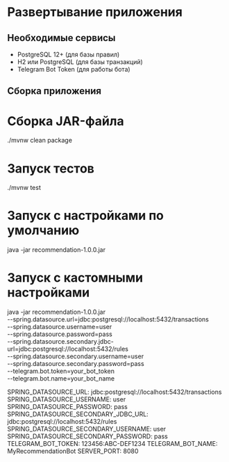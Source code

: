 # Развертывание приложения

## Необходимые сервисы

- PostgreSQL 12+ (для базы правил)
- H2 или PostgreSQL (для базы транзакций)
- Telegram Bot Token (для работы бота)

## Сборка приложения

# Сборка JAR-файла

./mvnw clean package

# Запуск тестов

./mvnw test

# Запуск с настройками по умолчанию

java -jar recommendation-1.0.0.jar

# Запуск с кастомными настройками

java -jar recommendation-1.0.0.jar \
--spring.datasource.url=jdbc:postgresql://localhost:5432/transactions \
--spring.datasource.username=user \
--spring.datasource.password=pass \
--spring.datasource.secondary.jdbc-url=jdbc:postgresql://localhost:5432/rules \
--spring.datasource.secondary.username=user \
--spring.datasource.secondary.password=pass \
--telegram.bot.token=your_bot_token \
--telegram.bot.name=your_bot_name

SPRING_DATASOURCE_URL: jdbc:postgresql://localhost:5432/transactions
SPRING_DATASOURCE_USERNAME: user
SPRING_DATASOURCE_PASSWORD: pass
SPRING_DATASOURCE_SECONDARY_JDBC_URL: jdbc:postgresql://localhost:5432/rules
SPRING_DATASOURCE_SECONDARY_USERNAME: user
SPRING_DATASOURCE_SECONDARY_PASSWORD: pass
TELEGRAM_BOT_TOKEN: 123456:ABC-DEF1234
TELEGRAM_BOT_NAME: MyRecommendationBot
SERVER_PORT: 8080